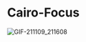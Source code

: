# Cairo-Focus
 
![GIF-211109_211608](https://user-images.githubusercontent.com/84358773/140991404-e9328ec8-95ce-4455-8cc3-c686fce5e572.gif)
